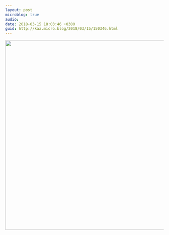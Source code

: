 ```yaml
---
layout: post
microblog: true
audio: 
date: 2018-03-15 18:03:46 +0300
guid: http://kaa.micro.blog/2018/03/15/150346.html
---
```



<img src="https://micro.kaa.bz/uploads/2018/53d42ae1b9.jpg" width="600" height="600" />
